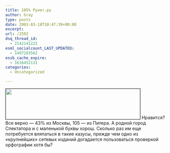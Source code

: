 ```yaml
---
title: 105% Рунет.ру
author: Gray
type: posts
date: 2003-03-18T10:47:39+00:00
excerpt:
url: /2592
dsq_thread_id:
  - 2142141222
esml_socialcount_LAST_UPDATED:
  - 1497283562
essb_cache_expire:
  - 1616452131
categories:
  - Uncategorized

---
```








<img src="https://i2.wp.com/www.searchengines.ru/blog/images/runet105.gif?resize=420%2C95" width="420" height="95" border="1" data-recalc-dims="1" />  
Нравится? Все верно &#8212; 43% из Москвы, 105 &#8212; из Питера. А родной город Спектатора и с маленькой буквы хорош.  
Сколько раз им еще потребуется вляпаться в такие казусы, прежде чем одно из &#171;крупнейших&#187; сетевых изданий догадается пользоваться проверкой орфографии хотя бы?